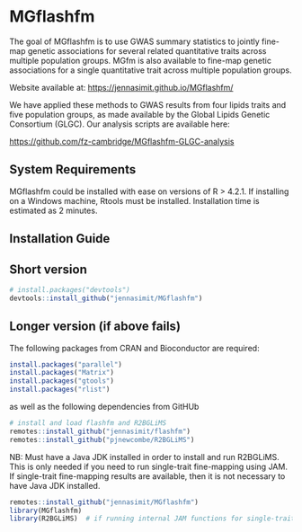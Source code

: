 

<!-- README.md is generated from README.Rmd. Please edit that file -->



# MGflashfm

<!-- badges: start -->
<!-- badges: end -->

The goal of MGflashfm is to use GWAS summary statistics to jointly fine-map genetic associations for several 
related quantitative traits across multiple population groups. MGfm is also available to fine-map genetic associations
for a single quantitative trait across multiple population groups.

Website available at: https://jennasimit.github.io/MGflashfm/

We have applied these methods to GWAS results from four lipids traits and five population groups, as made available by
 the Global Lipids Genetic Consortium (GLGC). Our analysis scripts are available here:

https://github.com/fz-cambridge/MGflashfm-GLGC-analysis

## System Requirements

MGflashfm could be installed with ease on versions of R > 4.2.1.
If installing on a Windows machine, Rtools must be installed.
Installation time is estimated as 2 minutes.

## Installation Guide

## Short version

``` r
# install.packages("devtools")
devtools::install_github("jennasimit/MGflashfm")
```

## Longer version (if above fails)

The following packages from CRAN and Bioconductor are required:

``` r
install.packages("parallel")
install.packages("Matrix")
install.packages("gtools")
install.packages("rlist")
```

as well as the following dependencies from GitHUb


``` r
# install and load flashfm and R2BGLiMS
remotes::install_github("jennasimit/flashfm")
remotes::install_github("pjnewcombe/R2BGLiMS")
```

NB: Must have a Java JDK installed in order to install and run R2BGLiMS. This is only needed if you need to run single-trait fine-mapping using JAM. 
If single-trait fine-mapping results are available, then it is not necessary to have Java JDK installed.

``` r
remotes::install_github("jennasimit/MGflashfm")
library(MGflashfm)
library(R2BGLiMS)  # if running internal JAM functions for single-trait fine-mapping
```


